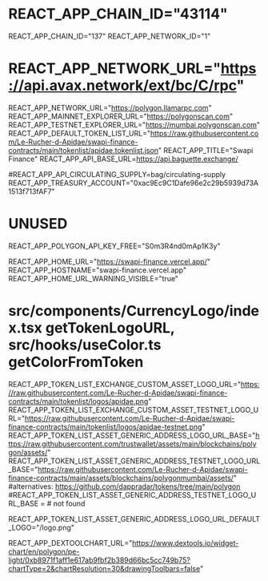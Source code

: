 # REACT_APP_CHAIN_ID="43114"
REACT_APP_CHAIN_ID="137"
REACT_APP_NETWORK_ID="1"
# REACT_APP_NETWORK_URL="https://api.avax.network/ext/bc/C/rpc"
REACT_APP_NETWORK_URL="https://polygon.llamarpc.com"
REACT_APP_MAINNET_EXPLORER_URL="https://polygonscan.com"
REACT_APP_TESTNET_EXPLORER_URL="https://mumbai.polygonscan.com"
REACT_APP_DEFAULT_TOKEN_LIST_URL="https://raw.githubusercontent.com/Le-Rucher-d-Apidae/swapi-finance-contracts/main/tokenlist/apidae.tokenlist.json"
REACT_APP_TITLE="Swapi Finance"
REACT_APP_API_BASE_URL=https://api.baguette.exchange/

#REACT_APP_API_CIRCULATING_SUPPLY=bag/circulating-supply
REACT_APP_TREASURY_ACCOUNT="0xac9Ec9C1Dafe96e2c29b5939d73A1513f713fAF7"
# UNUSED
REACT_APP_POLYGON_API_KEY_FREE="S0m3R4nd0mAp1K3y"

REACT_APP_HOME_URL="https://swapi-finance.vercel.app/"
REACT_APP_HOSTNAME="swapi-finance.vercel.app"
REACT_APP_HOME_URL_WARNING_VISIBLE="true"

# src/components/CurrencyLogo/index.tsx getTokenLogoURL, src/hooks/useColor.ts getColorFromToken
REACT_APP_TOKEN_LIST_EXCHANGE_CUSTOM_ASSET_LOGO_URL="https://raw.githubusercontent.com/Le-Rucher-d-Apidae/swapi-finance-contracts/main/tokenlist/logos/apidae.png"
REACT_APP_TOKEN_LIST_EXCHANGE_CUSTOM_ASSET_TESTNET_LOGO_URL="https://raw.githubusercontent.com/Le-Rucher-d-Apidae/swapi-finance-contracts/main/tokenlist/logos/apidae-testnet.png"
REACT_APP_TOKEN_LIST_ASSET_GENERIC_ADDRESS_LOGO_URL_BASE="https://raw.githubusercontent.com/trustwallet/assets/main/blockchains/polygon/assets/"
REACT_APP_TOKEN_LIST_ASSET_GENERIC_ADDRESS_TESTNET_LOGO_URL_BASE="https://raw.githubusercontent.com/Le-Rucher-d-Apidae/swapi-finance-contracts/main/assets/blockchains/polygonmumbai/assets/"
#alternatives: https://github.com/dappradar/tokens/tree/main/polygon
#REACT_APP_TOKEN_LIST_ASSET_GENERIC_ADDRESS_TESTNET_LOGO_URL_BASE = # not found

REACT_APP_TOKEN_LIST_ASSET_GENERIC_ADDRESS_LOGO_URL_DEFAULT_LOGO="/logo.png"

REACT_APP_DEXTOOLCHART_URL="https://www.dextools.io/widget-chart/en/polygon/pe-light/0xb8971f1aff1e617ab9fbf2b389d66bc5cc749b75?chartType=2&chartResolution=30&drawingToolbars=false"
